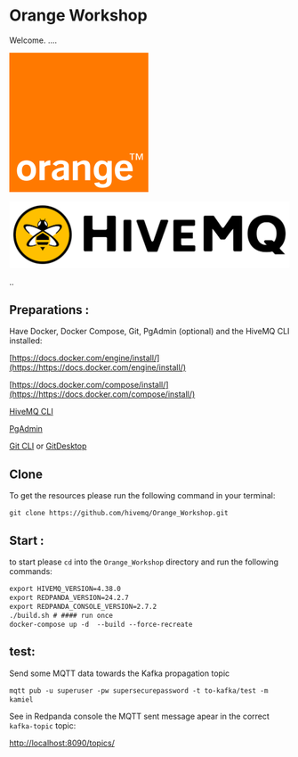 # Orange Workshop

Welcome. ....

![](assets/20250331_121233_Orange_logo.svg.png)

![](assets/20250331_121615_01-hivemq.png)

..

## Preparations :

Have Docker, Docker Compose, Git, PgAdmin (optional) and the HiveMQ CLI installed:

[https://docs.docker.com/engine/install/](https://https://docs.docker.com/engine/install/)

[https://docs.docker.com/compose/install/](https://https://docs.docker.com/compose/install/)

[HiveMQ CLI](https://https://www.hivemq.com/blog/mqtt-cli/)

[PgAdmin](https://https://www.pgadmin.org/download/)

[Git CLI](https://https://git-scm.com/book/en/v2/Getting-Started-Installing-Git) or [GitDesktop](https://https://desktop.github.com/download/)

## Clone

To get the resources please run the following command in your terminal:

```
git clone https://github.com/hivemq/Orange_Workshop.git
```

## Start :

to start please `cd` into the `Orange_Workshop` directory and run the following commands:

```
export HIVEMQ_VERSION=4.38.0
export REDPANDA_VERSION=24.2.7
export REDPANDA_CONSOLE_VERSION=2.7.2
./build.sh # #### run once  
docker-compose up -d  --build --force-recreate
```

## test:

Send some MQTT data towards the Kafka propagation topic

```
mqtt pub -u superuser -pw supersecurepassword -t to-kafka/test -m kamiel
```

See in Redpanda console the MQTT sent message apear in the correct `kafka-topic` topic:

[http://localhost:8090/topics/](http://localhost:8090/topics/)
